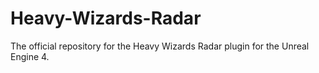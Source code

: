 # Heavy-Wizards-Radar
The official repository for the Heavy Wizards Radar plugin for the Unreal Engine 4.
